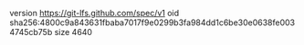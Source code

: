 version https://git-lfs.github.com/spec/v1
oid sha256:4800c9a843631fbaba7017f9e0299b3fa984dd1c6be30e0638fe0034745cb75b
size 4640
